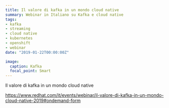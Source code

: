 ```yaml
---
title: Il valore di kafka in un mondo cloud native
summary: Webinar in Italiano su Kafka e cloud native
tags:
- kafka
- streaming
- cloud native
- kubernetes
- openshift
- webinar
date: "2019-01-22T00:00:00Z"

image:
  caption: Kafka
  focal_point: Smart
---
```


Il valore di kafka in un mondo cloud native

https://www.redhat.com/it/events/webinar/il-valore-di-kafka-in-un-mondo-cloud-native-2019#ondemand-form
